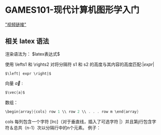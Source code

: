 # GAMES101-现代计算机图形学入门
["视频链接"](https://www.bilibili.com/video/BV1X7411F744)

## 相关 latex 语法
渲染语法为： \$latex表达式\$

使用 \lefts1 和 \rights2 对将分隔符 s1 和 s2 的高度与其内容的高度匹配:$\left| expr 
\right|$
```
$\left| expr \right|$
```

向量 $\vec{a}$ :
```c
$\vec{a}$
```

数组：
```c
\begin{array}{cols} row 1 \\ row 2 \\ . . . row m \end{array}
```
cols 每列包含一个字符 [lrc]（对于垂直线，插入了可选字符 |）并且第j行包含字符＆总共（n-1）次以分隔行中的n个元素。 例子：

